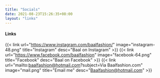 ```yaml
---
title: "Socials"
date: 2021-08-23T15:26:35+08:00
layout: "links"
---
```


#### Links

{{< link url="https://www.instagram.com/baalfashion/" image="instagram-48.png" title="Instagram" desc="Baal on Instagram" >}}
{{< link url="https://www.facebook.com/baalfashion" image="facebook-64.png" title="Facebook" desc="Baal on Facebook" >}}
{{< link url="mailto:baalfashion@hotmail.com?subject=Via Baalfashion.com" image="mail.png" title="Email me" desc="Baalfashion@hotmail.com" >}}
